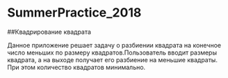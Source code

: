# SummerPractice_2018

##Квадрирование квадрата

Данное приложение решает задачу о разбиении квадрата на конечное число меньших по размеру квадратов.Пользователь вводит размеры квадрата, а на выходе получает его разбиение на меньшие квадраты. При этом количество квадратов минимально. 
